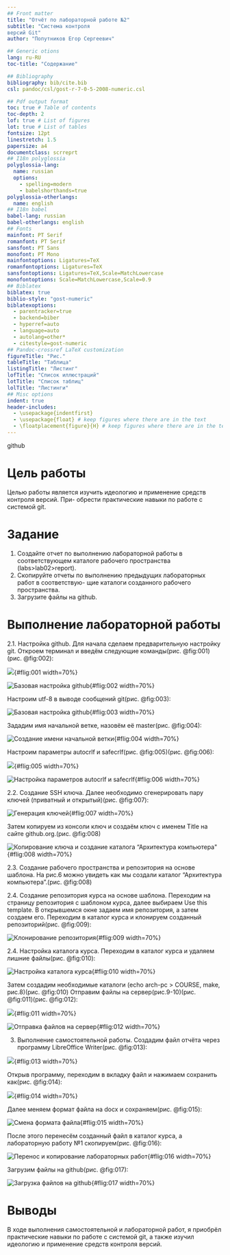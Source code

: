 ```yaml
---
## Front matter
title: "Отчёт по лабораторной работе №2"
subtitle: "Система контроля
версий Git"
author: "Попутников Егор Сергеевич"

## Generic otions
lang: ru-RU
toc-title: "Содержание"

## Bibliography
bibliography: bib/cite.bib
csl: pandoc/csl/gost-r-7-0-5-2008-numeric.csl

## Pdf output format
toc: true # Table of contents
toc-depth: 2
lof: true # List of figures
lot: true # List of tables
fontsize: 12pt
linestretch: 1.5
papersize: a4
documentclass: scrreprt
## I18n polyglossia
polyglossia-lang:
  name: russian
  options:
	- spelling=modern
	- babelshorthands=true
polyglossia-otherlangs:
  name: english
## I18n babel
babel-lang: russian
babel-otherlangs: english
## Fonts
mainfont: PT Serif
romanfont: PT Serif
sansfont: PT Sans
monofont: PT Mono
mainfontoptions: Ligatures=TeX
romanfontoptions: Ligatures=TeX
sansfontoptions: Ligatures=TeX,Scale=MatchLowercase
monofontoptions: Scale=MatchLowercase,Scale=0.9
## Biblatex
biblatex: true
biblio-style: "gost-numeric"
biblatexoptions:
  - parentracker=true
  - backend=biber
  - hyperref=auto
  - language=auto
  - autolang=other*
  - citestyle=gost-numeric
## Pandoc-crossref LaTeX customization
figureTitle: "Рис."
tableTitle: "Таблица"
listingTitle: "Листинг"
lofTitle: "Список иллюстраций"
lotTitle: "Список таблиц"
lolTitle: "Листинги"
## Misc options
indent: true
header-includes:
  - \usepackage{indentfirst}
  - \usepackage{float} # keep figures where there are in the text
  - \floatplacement{figure}{H} # keep figures where there are in the text
---
```

github
# Цель работы

Целью работы является изучить идеологию и применение средств контроля версий. При-
обрести практические навыки по работе с системой git.

# Задание

1. Создайте отчет по выполнению лабораторной работы в соответствующем каталоге
рабочего пространства (labs>lab02>report).
2. Скопируйте отчеты по выполнению предыдущих лабораторных работ в соответствую-
щие каталоги созданного рабочего пространства.
3. Загрузите файлы на github.



# Выполнение лабораторной работы
2.1. Настройка github.
Для начала сделаем предварительную настройку git. Откроем
терминал и введём следующие команды(рис. @fig:001)(рис. @fig:002):

![](image/11.png){#flig:001 width=70%}

![Базовая настройка github](image/12.png){#flig:002 width=70%}

Настроим utf-8 в выводе сообщений git(рис. @fig:003):

![Базовая настройка github](image/14.png){#flig:003 width=70%}

Зададим имя начальной ветке, назовём её master(рис. @fig:004):

![Создание имени начальной ветки](image/13.png){#flig:004 width=70%}

Настроим параметры autocrlf и safecrlf(рис. @fig:005)(рис. @fig:006):

![](image/15.png){#flig:005 width=70%}

![Настройка параметров autocrlf и safecrlf](image/16.png){#flig:006 width=70%}

2.2. Создание SSH ключа.
Далее необходимо сгенерировать пару ключей (приватный и
открытый)(рис. @fig:007):

![Генерация ключей](image/19.png){#flig:007 width=70%}

Затем копируем из консоли ключ и создаём ключ с именем Title
на сайте github.org.(рис. @fig:008)

![Копирование ключа и создание каталога “Архитектура
компьютера"](image/20n.png){#flig:008 width=70%}

2.3. Создание рабочего пространства и репозитория на
основе шаблона.
На рис.6 можно увидеть как мы создали каталог “Архитектура
компьютера”.(рис. @fig:008)

2.4. Создание репозитория курса на основе шаблона.
Переходим на страницу репозитория с шаблоном курса, далее
выбираем Use this template. В открывшемся окне задаем имя
репозитория, а затем создаем его. Переходим в каталог курса и клонируем созданный репозиторий(рис. @fig:009):

![Клонирование репозитория](image/20.png){#flig:009 width=70%}

2.4. Настройка каталога курса.
Переходим в каталог курса и удаляем лишние файлы(рис. @fig:010):

![Настройка каталога курса](image/21.png){#flig:010 width=70%}

Затем создадим необходимые каталоги (echo arch-pc >
COURSE, make, рис.8)(рис. @fig:010)
Отправим файлы на сервер(рис.9-10)(рис. @fig:011)(рис. @fig:012):

![](image/22.png){#flig:011 width=70%}

![Отправка файлов на сервер](image/23.png){#flig:012 width=70%}

3. Выполнение самостоятельной работы.
Создадим файл отчёта через программу LibreOffice Writer(рис. @fig:013):

![](image/24.png){#flig:013 width=70%}

Открыв программу, переходим в вкладку файл и нажимаем
сохранить как(рис. @fig:014):

![](image/25.png){#flig:014 width=70%}

Далее меняем формат файла на docx и сохраняем(рис. @fig:015):

![Смена формата файла](image/26.png){#flig:015 width=70%}

После этого перенесём созданный файл в каталог курса, а
лабораторную работу №1 скопируем(рис. @fig:016):

![Перенос и копирование лабораторных работ](image/27.png){#flig:016 width=70%}

Загрузим файлы на github(рис. @fig:017):

![Загрузка файлов на github](image/28.png){#flig:017 width=70%}



# Выводы

В ходе выполнения самостоятельной и лабораторной работ, я
приобрёл практические навыки по работе с системой git, а
также изучил идеологию и применение средств контроля
версий.


